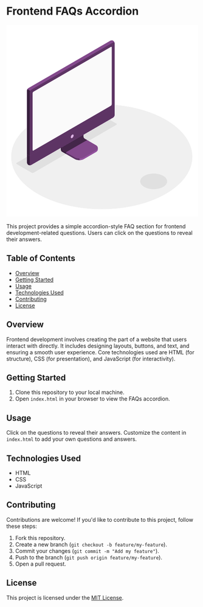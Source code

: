 # Frontend FAQs Accordion

![Project Preview](/Assets/illustration.svg)

This project provides a simple accordion-style FAQ section for frontend development-related questions. Users can click on the questions to reveal their answers.

## Table of Contents

- [Overview](#overview)
- [Getting Started](#getting-started)
- [Usage](#usage)
- [Technologies Used](#technologies-used)
- [Contributing](#contributing)
- [License](#license)

## Overview

Frontend development involves creating the part of a website that users interact with directly. It includes designing layouts, buttons, and text, and ensuring a smooth user experience. Core technologies used are HTML (for structure), CSS (for presentation), and JavaScript (for interactivity).

## Getting Started

1. Clone this repository to your local machine.
2. Open `index.html` in your browser to view the FAQs accordion.

## Usage

Click on the questions to reveal their answers. Customize the content in `index.html` to add your own questions and answers.

## Technologies Used

- HTML
- CSS
- JavaScript

## Contributing

Contributions are welcome! If you'd like to contribute to this project, follow these steps:

1. Fork this repository.
2. Create a new branch (`git checkout -b feature/my-feature`).
3. Commit your changes (`git commit -m "Add my feature"`).
4. Push to the branch (`git push origin feature/my-feature`).
5. Open a pull request.

## License

This project is licensed under the [MIT License](LICENSE).

